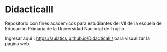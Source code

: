 # DidacticaIII
Repositorio con fines académicos para estudiantes del VII de la escuela de Educación Primaria de la Universidad Nacional de Trujillo.

Ingresar aqui : https://aulatics.github.io/DidacticaIII/ para visualizar la página web.

